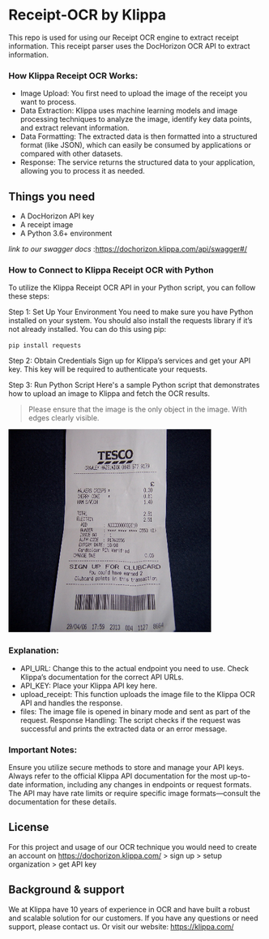 # Receipt-OCR by Klippa
This repo is used for using our Receipt OCR engine to extract receipt information.
This receipt parser uses the DocHorizon OCR API to extract information.

### How Klippa Receipt OCR Works:

- Image Upload: You first need to upload the image of the receipt you want to process.
- Data Extraction: Klippa uses machine learning models and image processing techniques to analyze the image, identify key data points, and extract relevant information.
- Data Formatting: The extracted data is then formatted into a structured format (like JSON), which can easily be consumed by applications or compared with other datasets.
- Response: The service returns the structured data to your application, allowing you to process it as needed.

## Things you need
- A DocHorizon API key
- A receipt image
- A Python 3.6+ environment

_link to our swagger docs_ :https://dochorizon.klippa.com/api/swagger#/

### How to Connect to Klippa Receipt OCR with Python
To utilize the Klippa Receipt OCR API in your Python script, you can follow these steps:

Step 1: Set Up Your Environment
You need to make sure you have Python installed on your system. You should also install the requests library if it’s not already installed. You can do this using pip:

`pip install requests`

Step 2: Obtain Credentials
Sign up for Klippa’s services and get your API key. This key will be required to authenticate your requests.

Step 3: Run Python Script
Here's a sample Python script that demonstrates how to upload an image to Klippa and fetch the OCR results.

>Please ensure that the image is the only object in the image. With edges clearly visible.

<img src="/images/receipt-example-github.jpg" alt="receipt-example" width="400" height="400">

### Explanation:
- API_URL: Change this to the actual endpoint you need to use. Check Klippa’s documentation for the correct API URLs.
- API_KEY: Place your Klippa API key here.
- upload_receipt: This function uploads the image file to the Klippa OCR API and handles the response.
- files: The image file is opened in binary mode and sent as part of the request.
  Response Handling: The script checks if the request was successful and prints the extracted data or an error message.

### Important Notes:
Ensure you utilize secure methods to store and manage your API keys.
Always refer to the official Klippa API documentation for the most up-to-date information, including any changes in endpoints or request formats.
The API may have rate limits or require specific image formats—consult the documentation for these details.

## License
For this project and usage of our OCR technique you would need to create an account
on https://dochorizon.klippa.com/ > sign up > setup organization > get API key

## Background & support
We at Klippa have 10 years of experience in OCR and have built a robust and scalable solution for our customers.
If you have any questions or need support, please <a mailto="dochorizon-support@klippa.com">contact</a> us.
Or visit our website: https://klippa.com/